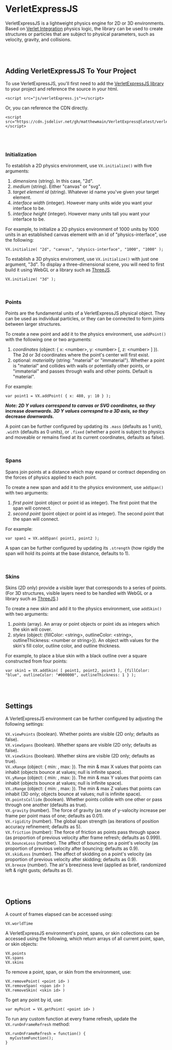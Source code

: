 # VerletExpressJS

VerletExpressJS is a lightweight physics engine for 2D or 3D environments. Based on [Verlet Integration](https://en.wikipedia.org/wiki/Verlet_integration) physics logic, the library can be used to create structures or particles that are subject to physical parameters, such as velocity, gravity, and collisions.

<br>
<br>


## Adding VerletExpressJS To Your Project

To use VerletExpressJS, you'll first need to add the [VerletExpressJS library](https://github.com/matthewmain/VerletExpressJS/blob/master/verletExpress.js) to your project and reference the source in your html.

```
<script src="js/verletExpress.js"></script>
```

Or, you can reference the CDN directly.

```
<script src="https://cdn.jsdelivr.net/gh/matthewmain/VerletExpress@latest/verletExpress.js"></script>
```

<br>
<br>


### Initialization

To establish a 2D physics environment, use `VX.initialize()` with five arguments: 

1. _dimensions_ (string). In this case, "2d".
2. _medium_ (string). Either "canvas" or "svg".
3. _target element id_ (string). Whatever id name you've given your target element.
4. _interface width_ (integer). However many units wide you want your interface to be.
5. _interface height_ (integer). However many units tall you want your interface to be.

For example, to initialize a 2D physics environment of 1000 units by 1000 units in an established canvas element with an id of "physics-interface", use the following: 

```
VX.initialize( "2d", "canvas", "physics-interface", "1000", "1000" );
```

To establish a 3D physics enviroment, use `VX.initialize()` with just one argument, "3d". To display a three-dimensional scene, you will need to first build it using WebGL or a library such as [ThreeJS](https://threejs.org/).

```
VX.initialize( "3d" );
```

<br>


### Points

Points are the fundamental units of a VerletExpressJS physical object. They can be used as individual particles, or they can be connected to form joints between larger structures. 

To create a new point and add it to the physics environment, use `addPoint()` with the following one or two arguments:

1. _coordinates_ (object: { x: \<number\>, y: \<number\> [, z: \<number\> ] }). The 2d or 3d coordinates where the point's center will first exist. 
2. optional: _materiality_ (string: "material" or "immaterial"). Whether a point is "material" and collides with walls or potentially other points, or "immaterial" and passes through walls and other points. Default is "material".

For example:
  
```
var point1 = VX.addPoint( { x: 480, y: 10 } );
```
  
**_Note: 2D Y values correspond to canvas or SVG coordinates, so they_ increase _downwards. 3D Y values correspnd to a 3D axis, so they_ decrease _downwards._**

A point can be further configured by updating its `.mass` (defaults as 1 unit), `.width` (defaults as 0 units), or `.fixed` (whether a point is subject to physics and moveable or remains fixed at its current coordinates, defaults as false). 

<br>


### Spans

Spans join points at a distance which may expand or contract depending on the forces of physics applied to each point.

To create a new span and add it to the physics environment, use `addSpan()` with two arguments:

1. _first point_ (point object or point id as integer). The first point that the span will connect.
2. _second point_ (point object or point id as integer). The second point that the span will connect.

For example:

```
var span1 = VX.addSpan( point1, point2 );
```

A span can be further configured by updating its `.strength` (how rigidly the span will hold its points at the base distance, defaults to 1).

<br>


### Skins

Skins (2D only) provide a visible layer that corresponds to a series of points. (For 3D structures, visible layers need to be handled with WebGL or a library such as [ThreeJS](https://threejs.org/).) 

To create a new skin and add it to the physics environment, use `addSkin()` with two arguments:

1. _points_ (array). An array or point objects or point ids as integers which the skin will cover.
2. _styles_ (object: {fillColor: \<string\>, outlineColor: \<string\>, outlineThickness: \<number or string\>}). An object with values for the skin's fill color, outline color, and outline thickness.
  
For example, to place a blue skin with a black outline over a square constructed from four points:

```
var skin1 = VX.addSkin( [ point1, point2, point3 ], {fillColor: "blue", outlineColor: "#000000", outlineThickness: 1 } );
```

<br>
<br>


## Settings

A VerletExpressJS environment can be further configured by adjusting the following settings:

`VX.viewPoints` (boolean). Whether points are visible (2D only; defaults as false). <br>
`VX.viewSpans` (boolean). Whether spans are visible (2D only; defaults as false). <br>
`VX.viewSkins` (boolean). Whether skins are visible (2D only; defaults as true). <br>
`VX.xRange` (object: { min: <integer>, max: <integer> }). The min & max X values that points can inhabit (objects bounce at values; null is infinite space). <br>
`VX.yRange` (object: { min: <integer>, max: <integer> }). The min & max Y values that points can inhabit (objects bounce at values; null is infinite space). <br>
`VX.zRange` (object: { min: <integer>, max: <integer> }). The min & max Z values that points can inhabit (3D only; objects bounce at values; null is infinite space). <br>
`VX.pointsCollide` (boolean). Whether points collide with one other or pass through one another (defaults as true). <br>
`VX.gravity` (number). The force of gravity (as rate of y-valocity increase per frame per point mass of one; defaults as 0.01). <br>
`VX.rigidity` (number). The global span strength (as iterations of position accuracy refinement; defaults as 5). <br>
`VX.friction` (number): The force of friction as points pass through space (as proportion of previous velocity after frame refresh; defaults as 0.999). <br>
`VX.bounceLoss` (number). The affect of bouncing on a point's velocity (as proportion of previous velocity after bouncing; defaults as 0.9). <br>
`VX.skidLoss` (number). The affect of skidding on a point's velocity (as proportion of previous velocity after skidding; defaults as 0.9). <br>
`VX.breeze` (number). The air's breeziness level (applied as brief, randomized left & right gusts; defaults as 0). <br>

<br>
<br>


## Options

A count of frames elapsed can be accessed using:

`VX.worldTime`

A VerletExpressJS environment's point, spans, or skin collections can be accessed using the following, which return arrays of all current point, span, or skin objects:

`VX.points` <br>
`VX.spans` <br>
`VX.skins` <br>

To remove a point, span, or skin from the environment, use:

`VX.removePoint( <point id> )` <br>
`VX.removeSpan( <span id> )` <br>
`VX.removeSkin( <skin id> )` <br>

To get any point by id, use:

`var myPoint = VX.getPoint( <point id> )`

To run any custom function at every frame refresh, update the `VX.runOnFrameRefresh` method:

```
VX.runOnFrameRefresh = function() { 
  myCustomFunction();
}
```















